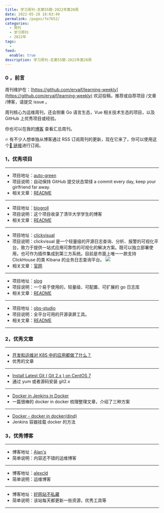 ```yaml
---
title: 学习周刊-总第55期-2022年第20周
date: 2022-05-28 18:03:49
permalink: /pages/fe7652/
categories:
  - 周刊
  - 学习周刊
  - 2022年
tags:
  -
feed:
  enable: true
description: 学习周刊-总第55期-2022年第20周
---
```


### 0 ，前言

周刊维护在：[https://github.com/eryajf/learning-weekly](https://github.com/eryajf/learning-weekly) 欢迎投稿，推荐或自荐项目 /文章 /博客，请提交 issue 。

周刊核心为运维周刊，还会侧重 Go 语言生态，Vue 相关技术生态的项目，以及 GitHub 上优秀项目或经验。

你也可以在我的[博客](https://wiki.eryajf.net/learning-weekly/) 查看汇总周刊。

🔥 有不少人想单独从博客通过 RSS 订阅周刊的更新，现在它来了，你可以使用这个[🔗 链接](https://wiki.eryajf.net/learning-weekly.xml)进行订阅。

### 1，优秀项目

---

- 项目地址：[auto-green](https://github.com/justjavac/auto-green)
- 项目说明：自动保持 GitHub 提交状态常绿 a commit every day, keep your girlfriend far away.
- 相关文章：[README](https://github.com/justjavac/auto-green#readme)

---

- 项目地址：[blogroll](https://github.com/tuna/blogroll)
- 项目说明：这个项目收录了清华大学学生的博客
- 相关文章：[README](https://github.com/tuna/blogroll#readme)

---

- 项目地址：[clickvisual](https://github.com/clickvisual/clickvisual)
- 项目说明：clickvisual 是一个轻量级的开源日志查询、分析、报警的可视化平台，致力于提供一站式应用可靠性的可视化的解决方案。既可以独立部署使用，也可作为插件集成到第三方系统。目前是市面上唯一一款支持 ClickHouse 的类 Kibana 的业务日志查询平台。
  ![](http://t.eryajf.net/imgs/2022/05/3f91cdfe2a5e2ec8.webp)
- 相关文章：[官网](https://clickvisual.gocn.vip/)

---

- 项目地址：[slog](https://github.com/gookit/slog)
- 项目说明：一个易于使用的，轻量级、可配置、可扩展的 go 日志库
- 相关文章：[README](https://github.com/gookit/slog/blob/master/README.zh-CN.md)

---

- 项目地址：[obs-studio](https://github.com/obsproject/obs-studio)
- 项目说明：全平台可用的开源录屏工具。
- 相关文章：[README](https://github.com/obsproject/obs-studio#readme)

---

### 2，优秀文章

---

- [开发和运维对 K8S 中的应用都做了什么？](https://www.coolops.cn/archives/kai-fa-he-yun-wei-dui-k8s-zhong-de-ying-yong-dou-zuo-le-shen-me-#%E8%BF%90%E7%BB%B4%E4%BE%A7)
- 优秀的文章

---

- [Install Latest Git ( Git 2.x ) on CentOS 7](https://computingforgeeks.com/how-to-install-latest-version-of-git-git-2-x-on-centos-7/)
- 通过 yum 或者源码安装 git2.x

---

- [Docker in Jenkins in Docker](https://www.tiuweehan.com/blog/2020-09-10-docker-in-jenkins-in-docker/)
- 一篇很棒的 docker in docker 梳理整理文章，介绍了三种方案

---

- [Docker - docker in docker(dind)](https://www.cnblogs.com/anliven/p/13551614.html)
- Jenkins 容器挂载 docker 的方法

### 3，优秀博客

---

- 博客地址：[Alan's](https://imwang.top/)
- 简单说明：内容还不错的运维博客

---

- 博客地址：[alexcld](https://blogtest.alexcld.com/)
- 简单说明：运维博客

---

- 博客地址：[好网站不私藏](https://www.207788.xyz/)
- 简单说明：该站每天都更新一些资源，优秀工具等

---

